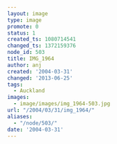 ```yaml
---
layout: image
type: image
promote: 0
status: 1
created_ts: 1080714541
changed_ts: 1372159376
node_id: 503
title: IMG_1964
author: anj
created: '2004-03-31'
changed: '2013-06-25'
tags:
  - Auckland
images:
  - image/images/img_1964-503.jpg
url: "/2004/03/31/img_1964/"
aliases:
  - "/node/503/"
date: '2004-03-31'
---
```


